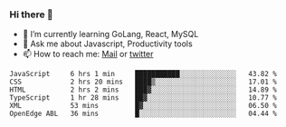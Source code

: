 ### Hi there 👋

- 🌱 I’m currently learning GoLang, React, MySQL
- 💬 Ask me about Javascript, Productivity tools 
- 📫 How to reach me: [Mail](mailto:kvaishak47@gmail.com) or [twitter](https://twitter.com/kvaish4k)

<!--START_SECTION:waka-->

```text
JavaScript     6 hrs 1 min     ███████████░░░░░░░░░░░░░░   43.82 %
CSS            2 hrs 20 mins   ████▒░░░░░░░░░░░░░░░░░░░░   17.01 %
HTML           2 hrs 2 mins    ███▓░░░░░░░░░░░░░░░░░░░░░   14.89 %
TypeScript     1 hr 28 mins    ██▓░░░░░░░░░░░░░░░░░░░░░░   10.77 %
XML            53 mins         █▓░░░░░░░░░░░░░░░░░░░░░░░   06.50 %
OpenEdge ABL   36 mins         █░░░░░░░░░░░░░░░░░░░░░░░░   04.44 %
```

<!--END_SECTION:waka-->
